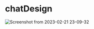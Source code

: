 # chatDesign

![Screenshot from 2023-02-21 23-09-32](https://user-images.githubusercontent.com/62651866/220419516-69ae90f4-668a-4a56-b267-7588a80483c0.png)
